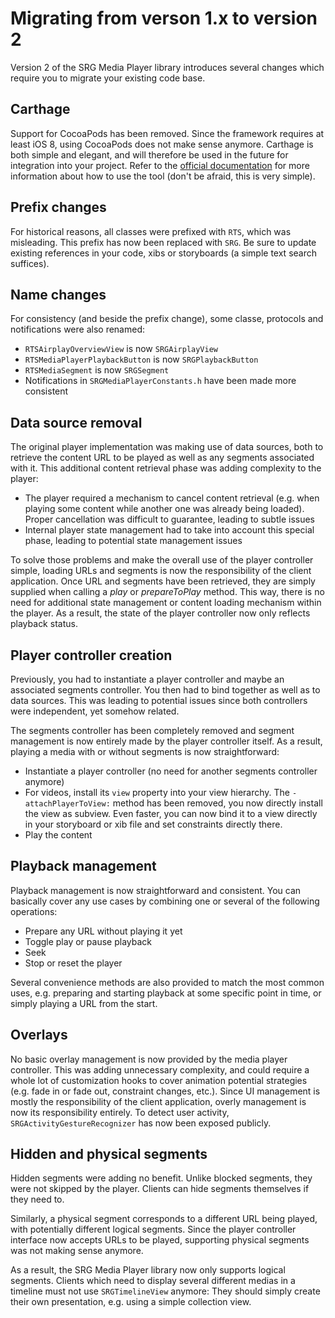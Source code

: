 Migrating from verson 1.x to version 2
======================================

Version 2 of the SRG Media Player library introduces several changes which require you to migrate your existing code base. 

## Carthage

Support for CocoaPods has been removed. Since the framework requires at least iOS 8, using CocoaPods does not make sense anymore. Carthage is both simple and elegant, and will therefore be used in the future for integration into your project. Refer to the [official documentation](https://github.com/Carthage/Carthage) for more information about how to use the tool (don't be afraid, this is very simple).

## Prefix changes

For historical reasons, all classes were prefixed with `RTS`, which was misleading. This prefix has now been replaced with `SRG`. Be sure to update existing references in your code, xibs or storyboards (a simple text search suffices).

## Name changes

For consistency (and beside the prefix change), some classe, protocols and notifications were also renamed:

* `RTSAirplayOverviewView` is now `SRGAirplayView`
* `RTSMediaPlayerPlaybackButton` is now `SRGPlaybackButton`
* `RTSMediaSegment` is now `SRGSegment`
* Notifications in `SRGMediaPlayerConstants.h` have been made more consistent

## Data source removal

The original player implementation was making use of data sources, both to retrieve the content URL to be played as well as any segments associated with it. This additional content retrieval phase was adding complexity to the player:

* The player required a mechanism to cancel content retrieval (e.g. when playing some content while another one was already being loaded). Proper cancellation was difficult to guarantee, leading to subtle issues
* Internal player state management had to take into account this special phase, leading to potential state management issues

To solve those problems and make the overall use of the player controller simple, loading URLs and segments is now the responsibility of the client application. Once URL and segments have been retrieved, they are simply supplied when calling a _play_ or _prepareToPlay_ method. This way, there is no need for additional state management or content loading mechanism within the player. As a result, the state of the player controller now only reflects playback status.

## Player controller creation

Previously, you had to instantiate a player controller and maybe an associated segments controller. You then had to bind together as well as to data sources. This was leading to potential issues since both controllers were independent, yet somehow related.

The segments controller has been completely removed and segment management is now entirely made by the player controller itself. As a result, playing a media with or without segments is now straightforward:

* Instantiate a player controller (no need for another segments controller anymore)
* For videos, install its `view` property into your view hierarchy. The `-attachPlayerToView:` method has been removed, you now directly install the view as subview. Even faster, you can now bind it to a view directly in your storyboard or xib file and set constraints directly there.
* Play the content

## Playback management

Playback management is now straightforward and consistent. You can basically cover any use cases by combining one or several of the following operations:

* Prepare any URL without playing it yet
* Toggle play or pause playback
* Seek
* Stop or reset the player

Several convenience methods are also provided to match the most common uses, e.g. preparing and starting playback at some specific point in time, or simply playing a URL from the start.

## Overlays

No basic overlay management is now provided by the media player controller. This was adding unnecessary complexity, and could require a whole lot of customization hooks to cover animation potential strategies (e.g. fade in or fade out, constraint changes, etc.). Since UI management is mostly the responsibility of the client application, overly management is now its responsibility entirely. To detect user activity, `SRGActivityGestureRecognizer` has now been exposed publicly.

## Hidden and physical segments

Hidden segments were adding no benefit. Unlike blocked segments, they were not skipped by the player. Clients can hide segments themselves if they need to.

Similarly, a physical segment corresponds to a different URL being played, with potentially different logical segments. Since the player controller interface now accepts URLs to be played, supporting physical segments was not making sense anymore. 

As a result, the SRG Media Player library now only supports logical segments. Clients which need to display several different medias in a timeline must not use `SRGTimelineView` anymore: They should simply create their own presentation, e.g. using a simple collection view.
